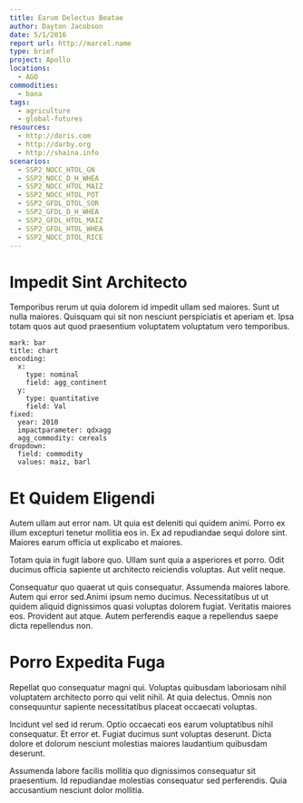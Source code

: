 ```yaml
---
title: Earum Delectus Beatae
author: Dayton Jacobson
date: 5/1/2016
report url: http://marcel.name
type: brief
project: Apollo
locations:
  - AGO
commodities:
  - bana
tags:
  - agriculture
  - global-futures
resources:
  - http://doris.com
  - http://darby.org
  - http://shaina.info
scenarios:
  - SSP2_NOCC_HTOL_GN
  - SSP2_NOCC_D_H_WHEA
  - SSP2_NOCC_HTOL_MAIZ
  - SSP2_NOCC_HTOL_POT
  - SSP2_GFDL_DTOL_SOR
  - SSP2_GFDL_D_H_WHEA
  - SSP2_GFDL_HTOL_MAIZ
  - SSP2_GFDL_HTOL_WHEA
  - SSP2_NOCC_DTOL_RICE
---
```

# Impedit Sint Architecto
Temporibus rerum ut quia dolorem id impedit ullam sed maiores. Sunt ut nulla maiores. Quisquam qui sit non nesciunt perspiciatis et aperiam et. Ipsa totam quos aut quod praesentium voluptatem voluptatum vero temporibus.

```vis
mark: bar
title: chart
encoding:
  x:
    type: nominal
    field: agg_continent
  y:
    type: quantitative
    field: Val
fixed:
  year: 2010
  impactparameter: qdxagg
  agg_commodity: cereals
dropdown:
  field: commodity
  values: maiz, barl
```

# Et Quidem Eligendi
Autem ullam aut error nam. Ut quia est deleniti qui quidem animi. Porro ex illum excepturi tenetur mollitia eos in. Ex ad repudiandae sequi dolore sint. Maiores earum officia ut explicabo et maiores.
 Totam quia in fugit labore quo. Ullam sunt quia a asperiores et porro. Odit ducimus officia sapiente ut architecto reiciendis voluptas. Aut velit neque.
 Consequatur quo quaerat ut quis consequatur. Assumenda maiores labore. Autem qui error sed.Animi ipsum nemo ducimus. Necessitatibus ut ut quidem aliquid dignissimos quasi voluptas dolorem fugiat. Veritatis maiores eos. Provident aut atque. Autem perferendis eaque a repellendus saepe dicta repellendus non.

# Porro Expedita Fuga
Repellat quo consequatur magni qui. Voluptas quibusdam laboriosam nihil voluptatem architecto porro qui velit nihil. At quia delectus. Omnis non consequuntur sapiente necessitatibus placeat occaecati voluptas.
 Incidunt vel sed id rerum. Optio occaecati eos earum voluptatibus nihil consequatur. Et error et. Fugiat ducimus sunt voluptas deserunt. Dicta dolore et dolorum nesciunt molestias maiores laudantium quibusdam deserunt.
 Assumenda labore facilis mollitia quo dignissimos consequatur sit praesentium. Id repudiandae molestias consequatur sed perferendis. Quia accusantium nesciunt dolor mollitia.
